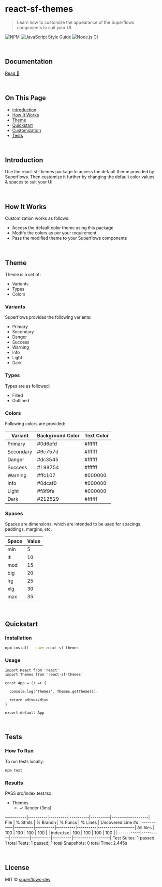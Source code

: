 # react-sf-themes

> Learn how to customize the appearance of the Superflows components to suit your UI.

[![NPM](https://img.shields.io/npm/v/react-sf-themes.svg)](https://www.npmjs.com/package/react-sf-themes) [![JavaScript Style Guide](https://img.shields.io/badge/code_style-standard-brightgreen.svg)](https://standardjs.com) [![Node.js CI](https://github.com/superflows-dev/react-sf-themes/actions/workflows/node.js.yml/badge.svg)](https://github.com/superflows-dev/react-sf-themes/actions/workflows/node.js.yml)

<br />

## Documentation

[Read 📖](#https://superflows.dev/docs/customize/)

<br />

## On This Page

- [Introduction](#introduction)
- [How It Works](#how-it-works)
- [Theme](#theme)
- [Quickstart](#quickstart)
- [Customization](#customization)
- [Tests](#tests)

<br />

## Introduction

Use the react-sf-themes package to access the default theme provided by Superflows. Then customize it further by changing the default color values & spaces to suit your UI.

<br />

## How It Works

Customization works as follows:
- Access the default color theme using this package
- Modify the colors as per your requirement
- Pass the modified theme to your Superflows components

<br />

## Theme

Theme is a set of:
- Variants
- Types
- Colors

### Variants

Superflows provides the following variants: 
- Primary
- Secondary
- Danger
- Success
- Warning
- Info
- Light
- Dark

### Types

Types are as followed:
- Filled
- Outlined

### Colors

Following colors are provided:

| Variant      | Background Color  | Text Color         |
|--------------|-------------------|--------------------|
| Primary      | #0d6efd           | #ffffff            |
| Secondary    | #6c757d           | #ffffff            |
| Danger       | #dc3545           | #ffffff            |
| Success      | #198754           | #ffffff            |
| Warning      | #ffc107           | #000000            |
| Info         | #0dcaf0           | #000000            |
| Light        | #f8f9fa           | #000000            |
| Dark         | #212529           | #ffffff            |

### Spaces

Spaces are dimensions, which are intended to be used for spacings, paddings, margins, etc.

| Space      | Value  
|------------|-------------------
| min        | 5
| ltl        | 10
| mod        | 15
| big        | 20
| lrg        | 25
| xlg        | 30
| max        | 35

<br />

## Quickstart

### Installation

```bash
npm install --save react-sf-themes
```

### Usage

```tsx
import React from 'react'
import Themes from 'react-sf-themes'

const App = () => {

  console.log('Themes', Themes.getTheme());

  return <div></div>
}

export default App

```

<br />

## Tests

### How To Run

To run tests locally:

```bash
npm test
```

### Results

PASS src/index.test.tsx
- Themes
  - ✓ Render (3ms)

-----------|----------|----------|----------|----------|-------------------|
File       |  % Stmts | % Branch |  % Funcs |  % Lines | Uncovered Line #s |
-----------|----------|----------|----------|----------|-------------------|
All files  |      100 |      100 |      100 |      100 |                   |
 index.tsx |      100 |      100 |      100 |      100 |                   |
-----------|----------|----------|----------|----------|-------------------|
Test Suites: 1 passed, 1 total
Tests:       1 passed, 1 total
Snapshots:   0 total
Time:        2.445s

<br />

## License

MIT © [superflows-dev](https://github.com/superflows-dev)
